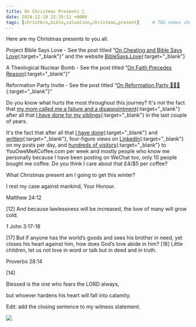 ```yaml
---
title: On Christmas Presents 🎁
date: 2024-12-18 22:35:11 +0000
tags: [christbro,bible,salvation,christmas,present]     # TAG names should always be lowercase
---
```


Here are my Christmas presents to you all.

Project Bible Says Love - See the post titled “[On Cheating and Bible Says Love](../on-cheating-bible-says-love){:target="_blank"}” and the website [BibleSays.Love](https://biblesays.love){:target="_blank"}

A Theological Nuclear Bomb - See the post titled “[On Faith Precedes Reason](../on-faith-precedes-reason){:target="_blank"}”

Reformation Party Invite - See the post titled “[On Reformation Party 🎉🎉🎉](../on-reformation){:target="_blank"}”

Do you know what hurts the most throughout this journey? It's not the fact that [my mom called me a failure and a disappointment](../on-my-parents){:target="_blank"} after all that [I have done for my siblings](../on-my-mom){:target="_blank"} in the last couple of years.

It's the fact that after all that [I have done](../reasoning-behind-preaching-mainland-china-jonah-style){:target="_blank"} and [written](https://blog.biblesays.love){:target="_blank"}, four-figure views on [LinkedIn](https://www.linkedin.com/in/jonah-troublemaker-yang/){:target="_blank"} on my posts per day, and [hundreds of visitors](../on-fear){:target="_blank"} to YouOweMeACoffee.com per week and mostly people who know me personally because I have been posting on WeChat too, only 10 people bought me coffee. Do you think I care about that £4/$5 per coffee?

What Christmas present am I going to get this winter?

I rest my case against mankind, Your Honour.

Matthew 24:12

[12] And because lawlessness will be increased, the love of many will grow cold.

1 John 3:17-18

[17] But if anyone has the world’s goods and sees his brother in need, yet closes his heart against him, how does God’s love abide in him? [18] Little children, let us not love in word or talk but in deed and in truth.

Proverbs 28:14

[14]

Blessed is the one who fears the LORD always,

but whoever hardens his heart will fall into calamity.

Edit: add the closing sentence to my witness statement.

![](/dd3c0b99538421acd591b6e67f60fac2.jpeg)